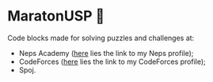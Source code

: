 # MaratonUSP 🎈

Code blocks made for solving puzzles and challenges at:

- Neps Academy (<a href="https://neps.academy/br/user/19818">here</a> lies the link to my Neps profile);
- CodeForces (<a href="https://codeforces.com/profile/Educg550">here</a> lies the link to my CodeForces profile);
- Spoj.

